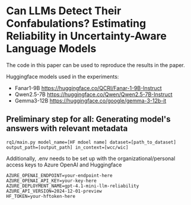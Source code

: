 # Can LLMs Detect Their Confabulations? Estimating Reliability in Uncertainty-Aware Language Models

The code in this paper can be used to reproduce the results in the paper.

Huggingface models used in the experiments: 
- Fanar1-9B https://huggingface.co/QCRI/Fanar-1-9B-Instruct
- Qwen2.5-7B https://huggingface.co/Qwen/Qwen2.5-7B-Instruct
- Gemma3-12B https://huggingface.co/google/gemma-3-12b-it

## Preliminary step for all: Generating model's answers with relevant metadata
```
rq1/main.py model_name=[HF mdoel name] dataset=[path_to_dataset] output_path=[output_path] in_context=[wcc/wic]
```

Additionally, .env needs to be set up with the organizational/personal access keys to Azure OpenAI and Huggingface
```
AZURE_OPENAI_ENDPOINT=your-endpoint-here
AZURE_OPENAI_API_KEY=your-key-here
AZURE_DEPLOYMENT_NAME=gpt-4.1-mini-llm-reliability
AZURE_API_VERSION=2024-12-01-preview
HF_TOKEN=your-hftoken-here
```


